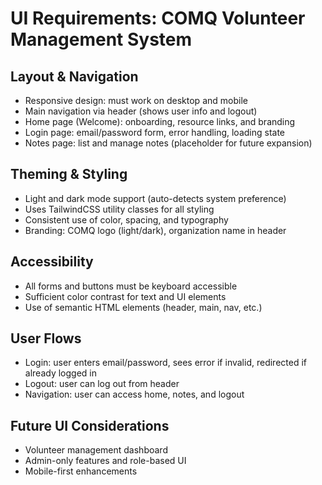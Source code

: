 # UI Requirements: COMQ Volunteer Management System

## Layout & Navigation

- Responsive design: must work on desktop and mobile
- Main navigation via header (shows user info and logout)
- Home page (Welcome): onboarding, resource links, and branding
- Login page: email/password form, error handling, loading state
- Notes page: list and manage notes (placeholder for future expansion)

## Theming & Styling

- Light and dark mode support (auto-detects system preference)
- Uses TailwindCSS utility classes for all styling
- Consistent use of color, spacing, and typography
- Branding: COMQ logo (light/dark), organization name in header

## Accessibility

- All forms and buttons must be keyboard accessible
- Sufficient color contrast for text and UI elements
- Use of semantic HTML elements (header, main, nav, etc.)

## User Flows

- Login: user enters email/password, sees error if invalid, redirected if already logged in
- Logout: user can log out from header
- Navigation: user can access home, notes, and logout

## Future UI Considerations

- Volunteer management dashboard
- Admin-only features and role-based UI
- Mobile-first enhancements
